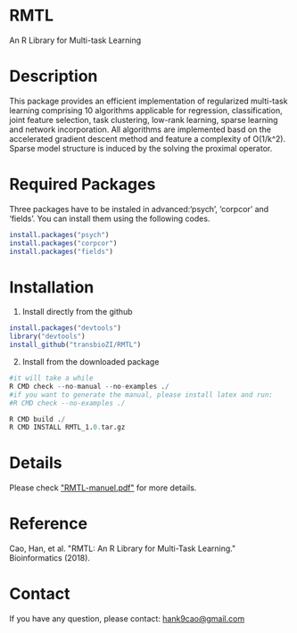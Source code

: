 # RMTL
An R Library for Multi-task Learning

# Description 
This package provides an efficient implementation of regularized multi-task learning comprising 10 algorithms applicable for regression, classification, joint feature selection, task clustering, low-rank learning, sparse learning and network incorporation. All algorithms are implemented basd on the accelerated gradient descent method and feature a complexity of O(1/k^2). Sparse model structure is induced by the solving the proximal operator.

# Required Packages
Three packages have to be instaled in advanced:‘psych’, ‘corpcor’ and ‘fields’. You can install them using the following codes.
```R
install.packages("psych")
install.packages("corpcor")
install.packages("fields")
```

# Installation
1) Install directly from the github
```R
install.packages("devtools")
library("devtools")
install_github("transbioZI/RMTL")
```

2) Install from the downloaded package
```R
#it will take a while
R CMD check --no-manual --no-examples ./
#if you want to generate the manual, please install latex and run:
#R CMD check --no-examples ./

R CMD build ./
R CMD INSTALL RMTL_1.0.tar.gz
```

# Details
Please check ["RMTL-manuel.pdf"](https://github.com/transbioZI/RMTL/blob/master/RMTL-manual.pdf) for more details.

# Reference
Cao, Han, et al. "RMTL: An R Library for Multi-Task Learning." Bioinformatics (2018).


# Contact
If you have any question, please contact: hank9cao@gmail.com
